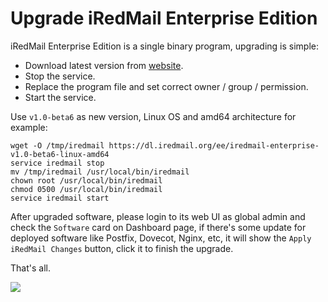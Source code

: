 # Upgrade iRedMail Enterprise Edition

iRedMail Enterprise Edition is a single binary program, upgrading is simple:

- Download latest version from [website](https://www.iredmail.org/ee.html).
- Stop the service.
- Replace the program file and set correct owner / group / permission.
- Start the service.

Use `v1.0-beta6` as new version, Linux OS and amd64 architecture for example:

```
wget -O /tmp/iredmail https://dl.iredmail.org/ee/iredmail-enterprise-v1.0-beta6-linux-amd64
service iredmail stop
mv /tmp/iredmail /usr/local/bin/iredmail
chown root /usr/local/bin/iredmail
chmod 0500 /usr/local/bin/iredmail
service iredmail start
```

After upgraded software, please login to its web UI as global admin and check
the `Software` card on Dashboard page, if there's some update for deployed
software like Postfix, Dovecot, Nginx, etc, it will show the
`Apply iRedMail Changes` button, click it to finish the upgrade.

That's all.

![](./images/enterprise/dashboard-upgrade.png)
